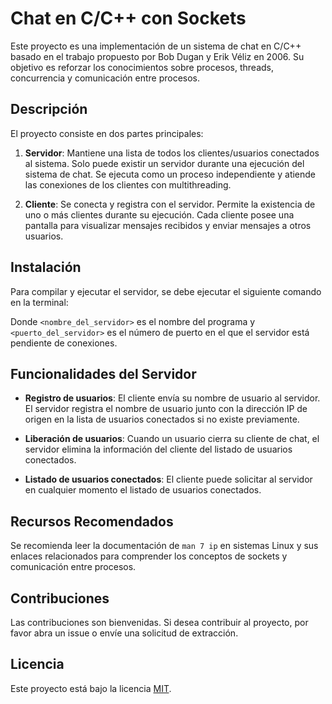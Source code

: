 # Chat en C/C++ con Sockets

Este proyecto es una implementación de un sistema de chat en C/C++ basado en el trabajo propuesto por Bob Dugan y Erik Véliz en 2006. Su objetivo es reforzar los conocimientos sobre procesos, threads, concurrencia y comunicación entre procesos.

## Descripción

El proyecto consiste en dos partes principales:

1. **Servidor**: Mantiene una lista de todos los clientes/usuarios conectados al sistema. Solo puede existir un servidor durante una ejecución del sistema de chat. Se ejecuta como un proceso independiente y atiende las conexiones de los clientes con multithreading.

2. **Cliente**: Se conecta y registra con el servidor. Permite la existencia de uno o más clientes durante su ejecución. Cada cliente posee una pantalla para visualizar mensajes recibidos y enviar mensajes a otros usuarios.

## Instalación

Para compilar y ejecutar el servidor, se debe ejecutar el siguiente comando en la terminal:


Donde `<nombre_del_servidor>` es el nombre del programa y `<puerto_del_servidor>` es el número de puerto en el que el servidor está pendiente de conexiones.

## Funcionalidades del Servidor

- **Registro de usuarios**: El cliente envía su nombre de usuario al servidor. El servidor registra el nombre de usuario junto con la dirección IP de origen en la lista de usuarios conectados si no existe previamente.

- **Liberación de usuarios**: Cuando un usuario cierra su cliente de chat, el servidor elimina la información del cliente del listado de usuarios conectados.

- **Listado de usuarios conectados**: El cliente puede solicitar al servidor en cualquier momento el listado de usuarios conectados.

## Recursos Recomendados

Se recomienda leer la documentación de `man 7 ip` en sistemas Linux y sus enlaces relacionados para comprender los conceptos de sockets y comunicación entre procesos.

## Contribuciones

Las contribuciones son bienvenidas. Si desea contribuir al proyecto, por favor abra un issue o envíe una solicitud de extracción.

## Licencia

Este proyecto está bajo la licencia [MIT](LICENSE).
